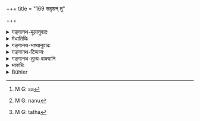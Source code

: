 +++
title = "169 सदृशन् तु"

+++

<details><summary>गङ्गानथ-मूलानुवादः</summary>

When one appoints a son who is worthy, capable of discerning right and wrong, and endowed with filial virtues,—that son is to be known as “appointed.’—(169)
</details>

<details><summary>मेधातिथिः</summary>

अत्रापि **सदृशो** गुणत एव विज्ञेयः । ये[^५०५] तु सदृशं सवर्णं व्याचक्षते, तेषां सजातीय इति एष पाठो युक्तो यद्य् अयम् अर्थो ऽभिप्रेतः । न तु[^५०६] जात्या सादृश्यम् अपि तूक्तम् एव । 


[^५०६]:
     M G: nanu


[^५०५]:
     M G: sa

- **गुणदोषविचक्षणम्** । <u>केचिद्</u> आहुः- तावन् न क्रियते यावन् न प्राप्तव्यवहारः । न ह्य् असौ गुणदोषान् जानाति । तदा[^५०७] त्व् एवं जानाति "येनाहं जातो येन च संप्रति पुत्रतया भरणं मे क्रियते । तस्याप्य् अहं पुत्रः" इति । अभ्युपगतपुत्राभावात् तथैव ग्रहीतव्यः ।


[^५०७]:
     M G: tathā

- <u>अपि त्व्</u> अन्यतरत्वे विसेषो नास्ति ॥ ९.१६९ ॥
</details>

<details><summary>गङ्गानथ-भाष्यानुवादः</summary>

Here also the epithet ‘*worthy*’ refers to *qualities*.

Some people, however, explain it to mean ‘belonging to the same caste’; b ut if this were meant by the author, the proper. reading would have been ‘*sajātīyam*’ (in place of ‘*sadṛśantu*’). And we have already pointed out above that the ‘worthiness’ meant in the present context is not with reference to *caste*.

‘*Capable of discerning right and wrong*.’—Some people have explained this to mean that no one shall be so ‘appointed’ until he has attained his majority; sis until then he is not in a position to discern right and wrong; all that he knows is that he is the ‘son’ of the man who has begotten him and who is maintaining him at the time. So that he would not be able to realise his ‘appointment’ as the son of any other man. For this reason, the ‘appointment’ should be made only when he is able to understand his position.

In reality, however, there is no difference between the two cases. (?)—(169)
</details>

<details><summary>गङ्गानथ-टिप्पन्यः</summary>

‘*Guṇadoṣavicakṣaṇam*’.—‘Knowing that by performing or not performing Śrāddhas &c. merit or sin will follow’ (Kullūka);—‘knowing himself to be the son of such and such a person and hence likely to become an out-cast if he did not serve him properly’ (Rāghavānanda);—‘not a minor’ (‘some’ in Medhātithi and Nārāyaṇa).

This verse is quoted in *Aparārka* (p. 738), which explains ‘*sadṛśam*’ as referring to *caste*;—and in *Vivādaratnākara* (p. 572), which adds the following notes:—Here also, according to Medhātithi, ‘*sadṛśam*’ means‘of similar qualifications’;—‘*Guṇadoṣavicakṣaṇam*’ means ‘knowing that there is merit in performing the after-death rites for the parents, and sin in not performing them.’—‘*putragunaiḥ*’, obedience and such qualities.

It is quoted in *Parāśaramādhava* (Prāyaścītta, p. 38),—in
*Vyavahāra-Bālambhaṭṭī* (pp. 546 and 557);—in *Kṛtyasārasamuccaya* (p.
74), which quotes *Vīvādacandra* to the effect that ‘*sadṛśam*’ means ‘of the same caste’;—and in *Nṛsiṃhaprasāda* (Vyavahāra 38a).
</details>

<details><summary>गङ्गानथ-तुल्य-वाक्यानि</summary>

*Baudhāyana* (2.3-21).—‘He is called the *Kṛtrima*, appointed, son whom
a man himself makes his son, with only the adoptee’s consent, and who belongs to the same caste as the appointer.’

*Yājñavalkya* (2.131).—‘The *appointed* son is one who is made a son by
the appointer independently of others.’

*Arthaśāstra* (p. 41).—‘The appointed son is one who is made a son.’
</details>

<details><summary>भारुचिः</summary>

कृत्रिमो ऽपि सवर्ण एव पितृमातृविहीनश् च ॥ ९.१६९ ॥
</details>

<details><summary>Bühler</summary>

169	But he is considered a son made (Kritrima) whom (a man) makes his son, (he being) equal (by caste), acquainted with (the distinctions between) right and wrong, (and) endowed with filial virtues.
</details>
